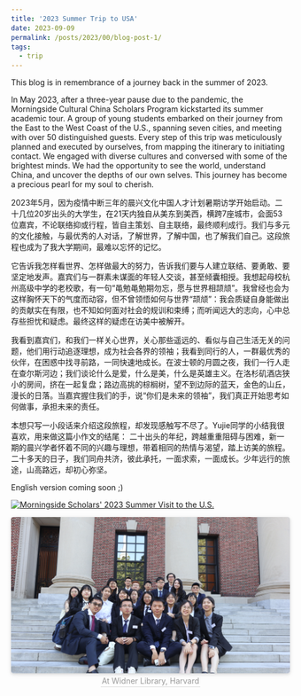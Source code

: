 ```yaml
---
title: '2023 Summer Trip to USA'
date: 2023-09-09
permalink: /posts/2023/00/blog-post-1/
tags:
  - trip
---
```


This blog is in remembrance of a journey back in the summer of 2023. 

In May 2023, after a three-year pause due to the pandemic, the Morningside Cultural China Scholars Program kickstarted its summer academic tour. A group of young students embarked on their journey from the East to the West Coast of the U.S., spanning seven cities, and meeting with over 50 distinguished guests. Every step of this trip was meticulously planned and executed by ourselves, from mapping the itinerary to initiating contact. We engaged with diverse cultures and conversed with some of the brightest minds. We had the opportunity to see the world, understand China, and uncover the depths of our own selves. This journey has become a precious pearl for my soul to cherish.

2023年5月，因为疫情中断三年的晨兴文化中国人才计划暑期访学开始启动。二十几位20岁出头的大学生，在21天内独自从美东到美西，横跨7座城市，会面53位嘉宾，不论联络抑或行程，皆自主策划、自主联络，最终顺利成行。我们与多元的文化接触，与最优秀的人对话，了解世界，了解中国，也了解我们自己。这段旅程也成为了我大学期间，最难以忘怀的记忆。

它告诉我怎样看世界、怎样做最大的努力，告诉我们要与人建立联结、要勇敢、要坚定地发声。嘉宾们与一群素未谋面的年轻人交谈，甚至倾囊相授。我想起母校杭州高级中学的老校歌，有一句“黾勉黾勉期勿忘，愿与世界相颉颃”。我曾经也会为这样胸怀天下的气度而动容，但不曾领悟如何与世界“颉颃”：我会质疑自身能做出的贡献实在有限，也不知如何面对社会的规训和束缚；而听闻远大的志向，心中总存些担忧和疑虑。最终这样的疑虑在访美中被解开。

我看到嘉宾们，和我们一样关心世界，关心那些遥远的、看似与自己生活无关的问题，他们用行动追逐理想，成为社会各界的领袖；我看到同行的人，一群最优秀的伙伴，在困惑中找寻前路，一同快速地成长。在波士顿的月圆之夜，我们一行人走在查尔斯河边；我们谈论什么是爱，什么是美，什么是英雄主义。在洛杉矶酒店狭小的房间，挤在一起复盘；路边高挑的棕榈树，望不到边际的蓝天，金色的山丘，漫长的日落。当嘉宾握住我们的手，说“你们是未来的领袖”，我们真正开始思考如何做事，承担未来的责任。

本想只写一小段话来介绍这段旅程，却发现感触写不尽了。Yujie同学的小结我很喜欢，用来做这篇小作文的结尾：
二十出头的年纪，跨越重重阻碍与困难，新一期的晨兴学者怀着不同的兴趣与理想，带着相同的热情与渴望，踏上访美的旅程。
二十多天的日子，我们同舟共济，彼此承托，一面求索，一面成长。少年远行的旅途，山高路远，却初心弥坚。

English version coming soon ;)


[![Morningside Scholars' 2023 Summer Visit to the U.S.](https://res.cloudinary.com/marcomontalbano/image/upload/v1706436803/video_to_markdown/images/youtube--E7wkZX68Yd4-c05b58ac6eb4c4700831b2b3070cd403.jpg)](https://youtu.be/E7wkZX68Yd4 "Morningside Scholars' 2023 Summer Visit to the U.S.")

<center>
    <img style="border-radius: 0.3125em;
    box-shadow: 0 2px 4px 0 rgba(34,36,38,.12),0 2px 10px 0 rgba(34,36,38,.08);" 
    src="../images/PostWidnerLibrary.jpg">
    <br>
    <div style="color:orange; border-bottom: 1px solid #d9d9d9;
    display: inline-block;
    color: #999;
    padding: 2px;">At Widner Library, Harvard</div>
</center>
